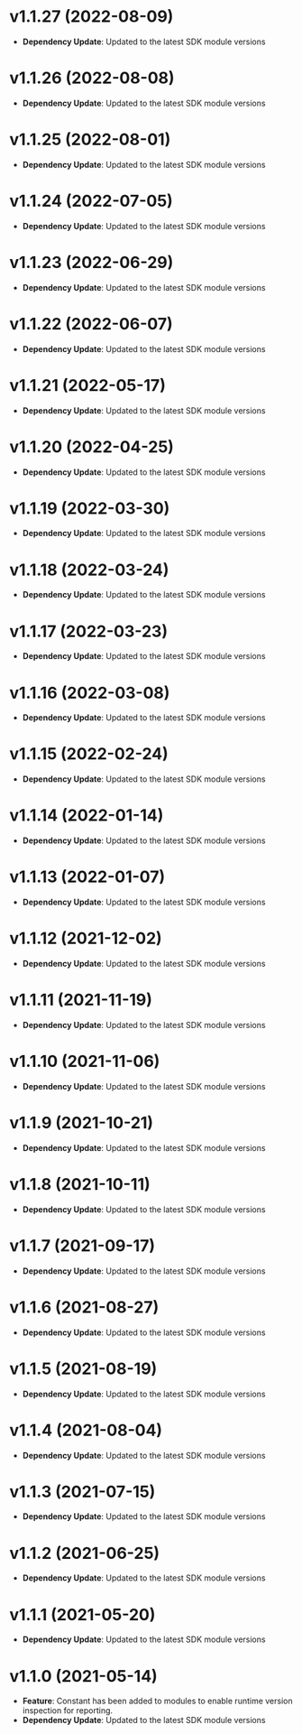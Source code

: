 # v1.1.27 (2022-08-09)

* **Dependency Update**: Updated to the latest SDK module versions

# v1.1.26 (2022-08-08)

* **Dependency Update**: Updated to the latest SDK module versions

# v1.1.25 (2022-08-01)

* **Dependency Update**: Updated to the latest SDK module versions

# v1.1.24 (2022-07-05)

* **Dependency Update**: Updated to the latest SDK module versions

# v1.1.23 (2022-06-29)

* **Dependency Update**: Updated to the latest SDK module versions

# v1.1.22 (2022-06-07)

* **Dependency Update**: Updated to the latest SDK module versions

# v1.1.21 (2022-05-17)

* **Dependency Update**: Updated to the latest SDK module versions

# v1.1.20 (2022-04-25)

* **Dependency Update**: Updated to the latest SDK module versions

# v1.1.19 (2022-03-30)

* **Dependency Update**: Updated to the latest SDK module versions

# v1.1.18 (2022-03-24)

* **Dependency Update**: Updated to the latest SDK module versions

# v1.1.17 (2022-03-23)

* **Dependency Update**: Updated to the latest SDK module versions

# v1.1.16 (2022-03-08)

* **Dependency Update**: Updated to the latest SDK module versions

# v1.1.15 (2022-02-24)

* **Dependency Update**: Updated to the latest SDK module versions

# v1.1.14 (2022-01-14)

* **Dependency Update**: Updated to the latest SDK module versions

# v1.1.13 (2022-01-07)

* **Dependency Update**: Updated to the latest SDK module versions

# v1.1.12 (2021-12-02)

* **Dependency Update**: Updated to the latest SDK module versions

# v1.1.11 (2021-11-19)

* **Dependency Update**: Updated to the latest SDK module versions

# v1.1.10 (2021-11-06)

* **Dependency Update**: Updated to the latest SDK module versions

# v1.1.9 (2021-10-21)

* **Dependency Update**: Updated to the latest SDK module versions

# v1.1.8 (2021-10-11)

* **Dependency Update**: Updated to the latest SDK module versions

# v1.1.7 (2021-09-17)

* **Dependency Update**: Updated to the latest SDK module versions

# v1.1.6 (2021-08-27)

* **Dependency Update**: Updated to the latest SDK module versions

# v1.1.5 (2021-08-19)

* **Dependency Update**: Updated to the latest SDK module versions

# v1.1.4 (2021-08-04)

* **Dependency Update**: Updated to the latest SDK module versions

# v1.1.3 (2021-07-15)

* **Dependency Update**: Updated to the latest SDK module versions

# v1.1.2 (2021-06-25)

* **Dependency Update**: Updated to the latest SDK module versions

# v1.1.1 (2021-05-20)

* **Dependency Update**: Updated to the latest SDK module versions

# v1.1.0 (2021-05-14)

* **Feature**: Constant has been added to modules to enable runtime version inspection for reporting.
* **Dependency Update**: Updated to the latest SDK module versions

